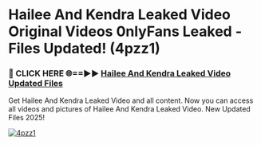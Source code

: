 # Hailee And Kendra Leaked Video Original Videos 0nlyFans Leaked - Files Updated! (4pzz1)

<h3>🔴 CLICK HERE 🌐==►► <a href="https://tinyurl.com/2jnfzry5" rel="nofollow">Hailee And Kendra Leaked Video Updated Files</a></h3>

Get Hailee And Kendra Leaked Video and all content. Now you can access all videos and pictures of Hailee And Kendra Leaked Video. New Updated Files 2025!

[![4pzz1](https://i.imgur.com/GyGTBgg.gif)](https://tinyurl.com/2jnfzry5)
